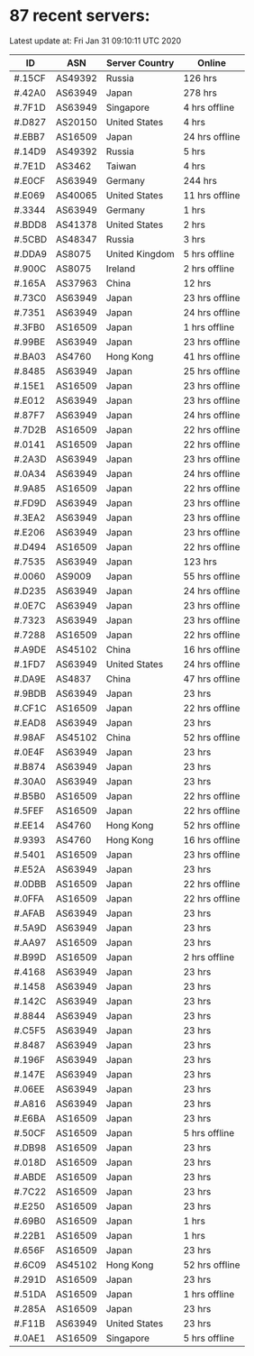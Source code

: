 # 87 recent servers:

Latest update at: Fri Jan 31 09:10:11 UTC 2020

| ID | ASN | Server Country | Online |
| -- | --- | -------------- | ------ |
| #.15CF | AS49392 | Russia | 126 hrs |
| #.42A0 | AS63949 | Japan | 278 hrs |
| #.7F1D | AS63949 | Singapore | 4 hrs offline |
| #.D827 | AS20150 | United States | 4 hrs |
| #.EBB7 | AS16509 | Japan | 24 hrs offline |
| #.14D9 | AS49392 | Russia | 5 hrs |
| #.7E1D | AS3462 | Taiwan | 4 hrs |
| #.E0CF | AS63949 | Germany | 244 hrs |
| #.E069 | AS40065 | United States | 11 hrs offline |
| #.3344 | AS63949 | Germany | 1 hrs |
| #.BDD8 | AS41378 | United States | 2 hrs |
| #.5CBD | AS48347 | Russia | 3 hrs |
| #.DDA9 | AS8075 | United Kingdom | 5 hrs offline |
| #.900C | AS8075 | Ireland | 2 hrs offline |
| #.165A | AS37963 | China | 12 hrs |
| #.73C0 | AS63949 | Japan | 23 hrs offline |
| #.7351 | AS63949 | Japan | 24 hrs offline |
| #.3FB0 | AS16509 | Japan | 1 hrs offline |
| #.99BE | AS63949 | Japan | 23 hrs offline |
| #.BA03 | AS4760 | Hong Kong | 41 hrs offline |
| #.8485 | AS63949 | Japan | 25 hrs offline |
| #.15E1 | AS16509 | Japan | 23 hrs offline |
| #.E012 | AS63949 | Japan | 23 hrs offline |
| #.87F7 | AS63949 | Japan | 24 hrs offline |
| #.7D2B | AS16509 | Japan | 22 hrs offline |
| #.0141 | AS16509 | Japan | 22 hrs offline |
| #.2A3D | AS63949 | Japan | 23 hrs offline |
| #.0A34 | AS63949 | Japan | 24 hrs offline |
| #.9A85 | AS16509 | Japan | 22 hrs offline |
| #.FD9D | AS63949 | Japan | 23 hrs offline |
| #.3EA2 | AS63949 | Japan | 23 hrs offline |
| #.E206 | AS63949 | Japan | 23 hrs offline |
| #.D494 | AS16509 | Japan | 22 hrs offline |
| #.7535 | AS63949 | Japan | 123 hrs |
| #.0060 | AS9009 | Japan | 55 hrs offline |
| #.D235 | AS63949 | Japan | 24 hrs offline |
| #.0E7C | AS63949 | Japan | 23 hrs offline |
| #.7323 | AS63949 | Japan | 23 hrs offline |
| #.7288 | AS16509 | Japan | 22 hrs offline |
| #.A9DE | AS45102 | China | 16 hrs offline |
| #.1FD7 | AS63949 | United States | 24 hrs offline |
| #.DA9E | AS4837 | China | 47 hrs offline |
| #.9BDB | AS63949 | Japan | 23 hrs |
| #.CF1C | AS16509 | Japan | 22 hrs offline |
| #.EAD8 | AS63949 | Japan | 23 hrs |
| #.98AF | AS45102 | China | 52 hrs offline |
| #.0E4F | AS63949 | Japan | 23 hrs |
| #.B874 | AS63949 | Japan | 23 hrs |
| #.30A0 | AS63949 | Japan | 23 hrs |
| #.B5B0 | AS16509 | Japan | 22 hrs offline |
| #.5FEF | AS16509 | Japan | 22 hrs offline |
| #.EE14 | AS4760 | Hong Kong | 52 hrs offline |
| #.9393 | AS4760 | Hong Kong | 16 hrs offline |
| #.5401 | AS16509 | Japan | 23 hrs offline |
| #.E52A | AS63949 | Japan | 23 hrs |
| #.0DBB | AS16509 | Japan | 22 hrs offline |
| #.0FFA | AS16509 | Japan | 22 hrs offline |
| #.AFAB | AS63949 | Japan | 23 hrs |
| #.5A9D | AS63949 | Japan | 23 hrs |
| #.AA97 | AS16509 | Japan | 23 hrs |
| #.B99D | AS16509 | Japan | 2 hrs offline |
| #.4168 | AS63949 | Japan | 23 hrs |
| #.1458 | AS63949 | Japan | 23 hrs |
| #.142C | AS63949 | Japan | 23 hrs |
| #.8844 | AS63949 | Japan | 23 hrs |
| #.C5F5 | AS63949 | Japan | 23 hrs |
| #.8487 | AS63949 | Japan | 23 hrs |
| #.196F | AS63949 | Japan | 23 hrs |
| #.147E | AS63949 | Japan | 23 hrs |
| #.06EE | AS63949 | Japan | 23 hrs |
| #.A816 | AS63949 | Japan | 23 hrs |
| #.E6BA | AS16509 | Japan | 23 hrs |
| #.50CF | AS16509 | Japan | 5 hrs offline |
| #.DB98 | AS16509 | Japan | 23 hrs |
| #.018D | AS16509 | Japan | 23 hrs |
| #.ABDE | AS16509 | Japan | 23 hrs |
| #.7C22 | AS16509 | Japan | 23 hrs |
| #.E250 | AS16509 | Japan | 23 hrs |
| #.69B0 | AS16509 | Japan | 1 hrs |
| #.22B1 | AS16509 | Japan | 1 hrs |
| #.656F | AS16509 | Japan | 23 hrs |
| #.6C09 | AS45102 | Hong Kong | 52 hrs offline |
| #.291D | AS16509 | Japan | 23 hrs |
| #.51DA | AS16509 | Japan | 1 hrs offline |
| #.285A | AS16509 | Japan | 23 hrs |
| #.F11B | AS63949 | United States | 23 hrs |
| #.0AE1 | AS16509 | Singapore | 5 hrs offline |

